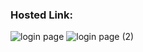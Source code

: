 ### Hosted Link:

![login page](https://user-images.githubusercontent.com/96884049/192140446-da50a24e-bcad-4350-a796-66c4c497f763.png)
![login page (2)](https://user-images.githubusercontent.com/96884049/192140429-5d0f4c16-6f44-41ee-a300-c8c8d3395cf7.png)
